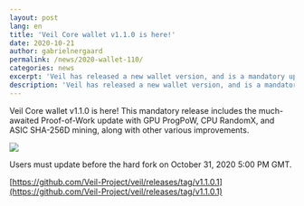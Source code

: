 ```yaml
---
layout: post
lang: en
title: 'Veil Core wallet v1.1.0 is here!'
date: 2020-10-21
author: gabrielnergaard
permalink: /news/2020-wallet-110/
categories: news
excerpt: 'Veil has released a new wallet version, and is a mandatory update required before October 31, 2020.'
description: 'Veil has released a new wallet version, and is a mandatory update required before October 31, 2020.'
---
```


Veil Core wallet v1.1.0 is here! This mandatory release includes the much-awaited Proof-of-Work update with GPU ProgPoW, CPU RandomX, and ASIC SHA-256D mining, along with other various improvements.

![](2020-10-21-walletupdate.png)

Users must update before the hard fork on October 31, 2020 5:00 PM GMT.

[https://github.com/Veil-Project/veil/releases/tag/v1.1.0.1](https://github.com/Veil-Project/veil/releases/tag/v1.1.0.1)

